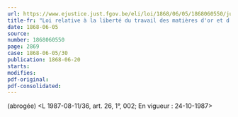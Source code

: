 ```yaml
---
url: https://www.ejustice.just.fgov.be/eli/loi/1868/06/05/1868060550/justel
title-fr: "Loi relative à la liberté du travail des matières d'or et d'argent. Voir modification(s)"
date: 1868-06-05
source:
number: 1868060550
page: 2869
case: 1868-06-05/30
publication: 1868-06-20
starts:
modifies:
pdf-original:
pdf-consolidated:
---
```


(abrogée) <L 1987-08-11/36, art. 26, 1°, 002;  En vigueur :  24-10-1987>
